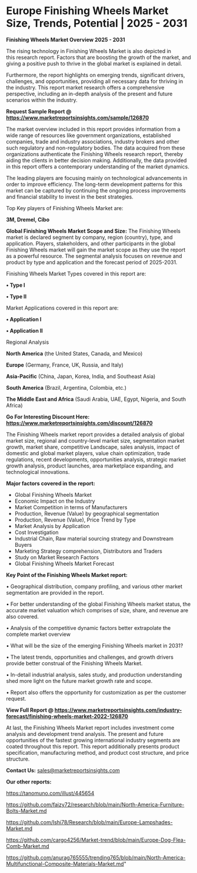 # Europe Finishing Wheels Market Size, Trends, Potential | 2025 - 2031

<Strong> Finishing Wheels Market Overview 2025 - 2031</strong>

The rising technology in Finishing Wheels Market is also depicted in this research report. Factors that are boosting the growth of the market, and giving a positive push to thrive in the global market is explained in detail.

Furthermore, the report highlights on emerging trends, significant drivers, challenges, and opportunities, providing all necessary data for thriving in the industry. This report market research offers a comprehensive perspective, including an in-depth analysis of the present and future scenarios within the industry.

<strong>Request Sample Report @ <a href=https://www.marketreportsinsights.com/sample/126870>https://www.marketreportsinsights.com/sample/126870</a></strong>

The market overview included in this report provides information from a wide range of resources like government organizations, established companies, trade and industry associations, industry brokers and other such regulatory and non-regulatory bodies. The data acquired from these organizations authenticate the Finishing Wheels research report, thereby aiding the clients in better decision making. Additionally, the data provided in this report offers a contemporary understanding of the market dynamics.

The leading players are focusing mainly on technological advancements in order to improve efficiency. The long-term development patterns for this market can be captured by continuing the ongoing process improvements and financial stability to invest in the best strategies.

Top Key players of Finishing Wheels Market are:

<strong>3M, Dremel, Cibo</strong>

<strong><b>Global Finishing Wheels Market Scope and Size:</b></strong>
The Finishing Wheels market is declared segment by company, region (country), type, and application. Players, stakeholders, and other participants in the global Finishing Wheels market will gain the market scope as they use the report as a powerful resource. The segmental analysis focuses on revenue and product by type and application and the forecast period of 2025-2031.

Finishing Wheels Market Types covered in this report are:

<strong>• Type I

• Type II</strong>

Market Applications covered in this report are:

<strong>• Application I

• Application II</strong> 

Regional Analysis

<strong>North America</strong> (the United States, Canada, and Mexico)

<strong>Europe</strong> (Germany, France, UK, Russia, and Italy)

<strong>Asia-Pacific</strong> (China, Japan, Korea, India, and Southeast Asia)

<strong>South America</strong> (Brazil, Argentina, Colombia, etc.)

<strong>The Middle East and Africa</strong> (Saudi Arabia, UAE, Egypt, Nigeria, and South Africa)

<strong>Go For Interesting Discount Here: <a href=https://www.marketreportsinsights.com/discount/126870>https://www.marketreportsinsights.com/discount/126870</a></strong>

The Finishing Wheels market report provides a detailed analysis of global market size, regional and country-level market size, segmentation market growth, market share, competitive Landscape, sales analysis, impact of domestic and global market players, value chain optimization, trade regulations, recent developments, opportunities analysis, strategic market growth analysis, product launches, area marketplace expanding, and technological innovations.

<strong><b>Major factors covered in the report:</b></strong>
<ul>
  <li>Global Finishing Wheels Market </li>
  <li>Economic Impact on the Industry</li>
  <li>Market Competition in terms of Manufacturers</li>
  <li>Production, Revenue (Value) by geographical segmentation</li>
  <li>Production, Revenue (Value), Price Trend by Type</li>
  <li>Market Analysis by Application</li>
  <li>Cost Investigation</li>
  <li>Industrial Chain, Raw material sourcing strategy and Downstream Buyers</li>
  <li>Marketing Strategy comprehension, Distributors and Traders</li>
  <li>Study on Market Research Factors</li>
  <li>Global Finishing Wheels Market Forecast</li>
</ul>

<strong><b>Key Point of the Finishing Wheels Market report:</b></strong>

• Geographical distribution, company profiling, and various other market segmentation are provided in the report.

• For better understanding of the global Finishing Wheels market status, the accurate market valuation which comprises of size, share, and revenue are also covered.

• Analysis of the competitive dynamic factors better extrapolate the complete market overview

• What will be the size of the emerging Finishing Wheels market in 2031?

• The latest trends, opportunities and challenges, and growth drivers provide better construal of the Finishing Wheels Market.

• In-detail industrial analysis, sales study, and production understanding shed more light on the future market growth rate and scope.

• Report also offers the opportunity for customization as per the customer request.

<strong><b>View Full Report @ <a href=https://www.marketreportsinsights.com/industry-forecast/finishing-wheels-market-2022-126870>https://www.marketreportsinsights.com/industry-forecast/finishing-wheels-market-2022-126870</a></b></strong>


At last, the Finishing Wheels Market report includes investment come analysis and development trend analysis. The present and future opportunities of the fastest growing international industry segments are coated throughout this report. This report additionally presents product specification, manufacturing method, and product cost structure, and price structure.

<strong>Contact Us:</strong>
sales@marketreportsinsights.com

<strong>Our other reports:</strong>

<a href=https://tanomuno.com/illust/445654>https://tanomuno.com/illust/445654</a>

<a href=https://github.com/faizy72/research/blob/main/North-America-Furniture-Bolts-Market.md>https://github.com/faizy72/research/blob/main/North-America-Furniture-Bolts-Market.md</a>

<a href=https://github.com/Ishi78/Research/blob/main/Europe-Lampshades-Market.md>https://github.com/Ishi78/Research/blob/main/Europe-Lampshades-Market.md</a>

<a href=https://github.com/cargo4256/Market-trend/blob/main/Europe-Dog-Flea-Comb-Market.md>https://github.com/cargo4256/Market-trend/blob/main/Europe-Dog-Flea-Comb-Market.md</a>

<a href=https://github.com/anurag765555/trending765/blob/main/North-America-Multifunctional-Composite-Materials-Market.md>https://github.com/anurag765555/trending765/blob/main/North-America-Multifunctional-Composite-Materials-Market.md</a>"
